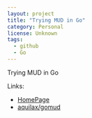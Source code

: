 ```yaml
---
layout: project
title: "Trying MUD in Go"
category: Personal
license: Unknown
tags:
  - github
  - Go
---
```


Trying MUD in Go

Links:

* [HomePage](http://www.avtobiografia.com)
* [aquilax/gomud](https://github.com/aquilax/gomud)
